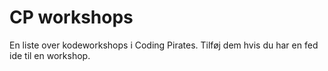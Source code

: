 # CP workshops
En liste over kodeworkshops i Coding Pirates. Tilføj dem hvis du har en fed ide til en workshop.
